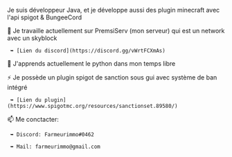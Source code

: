Je suis développeur Java, et je développe aussi des plugin minecraft avec l'api spigot & BungeeCord


🔭 Je travaille actuellement sur PremsiServ (mon serveur) qui est un network avec un skyblock
 
     ➥ [Lien du discord](https://discord.gg/vWrtFCXmAs)
   
 
🌱 J'apprends actuellement le python dans mon temps libre
 

⚡ Je possède un plugin spigot de sanction sous gui avec système de ban intégré
 
     ➥ [Lien du plugin](https://www.spigotmc.org/resources/sanctionset.89580/)
   

📫 Me conctacter:
 
     ➥ Discord: Farmeurimmo#0462
   
     ➥ Mail: farmeurimmo@gmail.com
